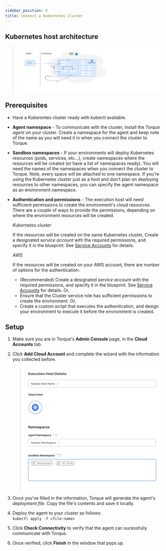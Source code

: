 ```yaml
---
sidebar_position: 9
title: Connect a Kubernetes Cluster
---
```



## Kubernetes host architecture

> ![Locale Dropdown](/img/k8s-host-architecture.png)

## Prerequisites

- Have a Kuberentes cluster ready with kubectl available.
   
- **Agent namespace** - To communicate with the cluster, install the *Torque agent* on your cluster. Create a namespace for the agent and keep note of the name as you will need it in when you connect the cluster to Torque.
   
- **Sandbox namespaces** - If your environments will deploy Kubernetes resources (pods, services, etc...), create namespaces where the resources will be created (or have a list of namespaces ready). You will need the names of the namespaces when you connect the cluster to Torque. Note, every space will be attached to one namespace. If you're using the Kubernetes cluster just as a host and don't plan on deploying resources to other namespaces, you can specify the agent namespace as an environment namespace.
   
- **Authentication and permissions** - The execution host will need sufficient permissions to create the environment's cloud resources. There are a couple of ways to provide the permissions, depending on where the environment resources will be created.

  *Kubernetes cluster*

  If the resources will be created on the same Kubernetes cluster, Create a designated *service account* with the required permissions, and specify it in the blueprint. See [Service Accounts](/blueprint-designer-guide/Service%20Accounts) for details. 

  *AWS*

  If the resources will be created on your AWS account, there are number of options for the authentication:
    - (Recommended) Create a designated *service account* with the required permissions, and specify it in the blueprint. See [Service Accounts](/blueprint-designer-guide/Service%20Accounts) for details. Or,
    - Ensure that the Cluster service role has sufficient permissions to create the environment. Or,
    - Create a custom script that executes the authentication, and design your environment to execute it before the environment is created. 
   

## Setup


1. Make sure you are in Torque's **Admin Console** page, in the **Cloud Accounts** tab.
2. Click **Add Cloud Account** and complete the wizard with the information you collected before. 
   > ![Locale Dropdown](/img/add-k8s-wizard.png)
3. Once you've filled in the information, Torque will generate the agent's *deployment file*. Copy the file's contents and save it locally. 
4. Deploy the agent to your cluster as follows:  
   ``` kubectl apply -f <file-name> ```

5. Click __Check Connectivity__ to verify that the agent can sucessfully communicate with Torque. 
6. Once verified, click **Finish** in the window that pops up.

